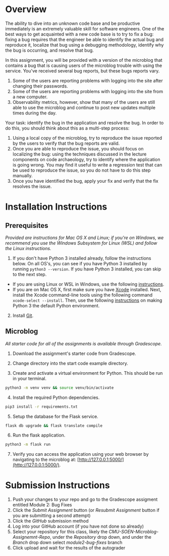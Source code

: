 # Overview

The ability to dive into an unknown code base and be productive immediately is an extremely valuable skill for software engineers.  One of the best ways to get acquainted with a new code base is to try to fix a bug: fixing a bug requires that the engineer be able to identify the actual bug and reproduce it, localize that bug using a debugging methodology, identify why the bug is occurring, and resolve that bug.

In this assignment, you will be provided with a version of the microblog that contains a bug that is causing users of the microblog trouble with using the service. You've received several bug reports, but these bugs reports vary.

1. Some of the users are reporting problems with logging into the site after changing their passwords.
2. Some of the users are reporting problems with logging into the site from a new computer.
3. Observability metrics, however, show that many of the users are still able to use the microblog and continue to post new updates multiple times during the day.

Your task: identify the bug in the application and resolve the bug.  In order to do this, you should think about this as a multi-step process:

1. Using a local copy of the microblog, try to reproduce the issue reported by the users to verify that the bug reports are valid.  
2. Once you are able to reproduce the issue, you should focus on localizing the bug: using the techniques discussed in the lecture components on code archaeology, try to identify where the application is going wrong.  You may find it useful to write a regression test that can be used to reproduce the issue, so you do not have to do this step manually.
3. Once you have identified the bug, apply your fix and verify that the fix resolves the issue.

# Installation Instructions

## Prerequisites 

_Provided are instructions for Mac OS X and Linux; if you're on Windows, we recommend you use the Windows Subsystem for Linux (WSL) and follow the Linux instructions._

1. If you don't have Python 3 installed already, follow the instructions below.  On all OS's, you can see if you have Python 3 installed by running `python3 --version`.  If you have Python 3 installed, you can skip to the next step.

* If you are using Linux or WSL in Windows, use the following [instructions](https://www.digitalocean.com/community/tutorials/how-to-install-python-3-and-set-up-a-programming-environment-on-an-ubuntu-20-04-server).  
* If you are on Mac OS X, first make sure you have [Xcode](https://developer.apple.com/xcode/) installed.  Next, install the Xcode command-line tools using the following command `xcode-select --install`.  Then, use the following [instructions](https://opensource.com/article/19/5/python-3-default-mac) on making Python 3 the default Python environment.

2. Install [Git](https://git-scm.com/book/en/v2/Getting-Started-Installing-Git).

## Microblog

_All starter code for all of the assignments is available through Gradescope._

1. Download the assignment's starter code from Gradescope.

2. Change directory into the start code example directory.

3. Create and activate a virtual environment for Python.  This should be run in your terminal.

```sh
python3 -m venv venv && source venv/bin/activate
```

4. Install the required Python dependencies.

```sh
pip3 install -r requirements.txt
```

5. Setup the database for the Flask service.

```sh
flask db upgrade && flask translate compile
```

6. Run the flask application.

```sh
python3 -m flask run
```

7. Verify you can access the application using your web browser by navigating to the microblog at: [http://127.0.0.1:5000/](http://127.0.0.1:5000/).

# Submission Instructions

1. Push your changes to your repo and go to the Gradescope assigment entitled Module 2: Bug Fixes
2. Click the _Submit Assignment_ button (or _Resubmit Assignment_ button if you are submitting a second attempt)
3. Click the _GitHub_ submission method
4. Log into your GitHub account (if you have not done so already)
5. Select your repository for this class, likely the _CMU-SOEN-Microblog-Assignemnt-Repo_, under the _Repository_ drop down, and under the _Branch_ drop down select _module2-bug-fixes_ branch
6. Click upload and wait for the results of the autograder